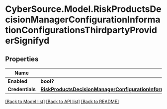 # CyberSource.Model.RiskProductsDecisionManagerConfigurationInformationConfigurationsThirdpartyProviderSignifyd
## Properties

Name | Type | Description | Notes
------------ | ------------- | ------------- | -------------
**Enabled** | **bool?** |  | [optional] 
**Credentials** | [**RiskProductsDecisionManagerConfigurationInformationConfigurationsThirdpartyProviderSignifydCredentials**](RiskProductsDecisionManagerConfigurationInformationConfigurationsThirdpartyProviderSignifydCredentials.md) |  | [optional] 

[[Back to Model list]](../README.md#documentation-for-models) [[Back to API list]](../README.md#documentation-for-api-endpoints) [[Back to README]](../README.md)

